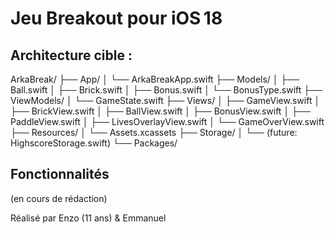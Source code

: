 # Jeu Breakout pour iOS 18


## Architecture cible :

ArkaBreak/
├── App/
│   └── ArkaBreakApp.swift
├── Models/
│   ├── Ball.swift
│   ├── Brick.swift
│   ├── Bonus.swift
│   └── BonusType.swift
├── ViewModels/
│   └── GameState.swift
├── Views/
│   ├── GameView.swift
│   ├── BrickView.swift
│   ├── BallView.swift
│   ├── BonusView.swift
│   ├── PaddleView.swift
│   ├── LivesOverlayView.swift
│   └── GameOverView.swift
├── Resources/
│   └── Assets.xcassets
├── Storage/
│   └── (future: HighscoreStorage.swift)
└── Packages/




## Fonctionnalités
(en cours de rédaction)


Réalisé par Enzo (11 ans) & Emmanuel
